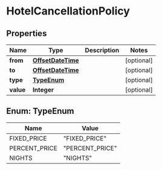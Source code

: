 # HotelCancellationPolicy

## Properties
Name | Type | Description | Notes
------------ | ------------- | ------------- | -------------
**from** | [**OffsetDateTime**](OffsetDateTime.md) |  |  [optional]
**to** | [**OffsetDateTime**](OffsetDateTime.md) |  |  [optional]
**type** | [**TypeEnum**](#TypeEnum) |  |  [optional]
**value** | **Integer** |  |  [optional]

<a name="TypeEnum"></a>
## Enum: TypeEnum
Name | Value
---- | -----
FIXED_PRICE | &quot;FIXED_PRICE&quot;
PERCENT_PRICE | &quot;PERCENT_PRICE&quot;
NIGHTS | &quot;NIGHTS&quot;

